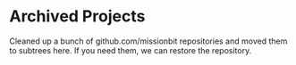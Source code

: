 Archived Projects
=================

Cleaned up a bunch of github.com/missionbit repositories and moved them to subtrees here.
If you need them, we can restore the repository.
